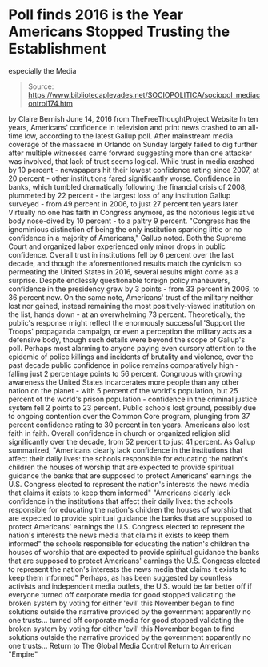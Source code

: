 # Poll finds 2016 is the Year Americans Stopped Trusting the Establishment 
especially the Media

> Source: https://www.bibliotecapleyades.net/SOCIOPOLITICA/sociopol_mediacontrol174.htm

by Claire Bernish June 14, 2016 from TheFreeThoughtProject Website
In ten years, Americans' confidence in television and print news crashed to an all-time low, according to the latest Gallup poll.
After mainstream media coverage of the massacre in Orlando on Sunday largely failed to dig further after multiple witnesses came forward suggesting more than one attacker was involved, that lack of trust seems logical.
While trust in media crashed by 10 percent - newspapers hit their lowest confidence rating since 2007, at 20 percent - other institutions fared significantly worse.
Confidence in banks, which tumbled dramatically following the financial crisis of 2008, plummeted by 22 percent - the largest loss of any institution Gallup surveyed - from 49 percent in 2006, to just 27 percent ten years later.
Virtually no one has faith in Congress anymore, as the notorious legislative body nose-dived by 10 percent - to a paltry 9 percent.
"Congress has the ignominious distinction of being the only institution sparking little or no confidence in a majority of Americans," Gallup noted.
Both the Supreme Court and organized labor experienced only minor drops in public confidence.
Overall trust in institutions fell by 6 percent over the last decade, and though the aforementioned results match the cynicism so permeating the United States in 2016, several results might come as a surprise.
Despite endlessly questionable foreign policy maneuvers, confidence in the presidency grew by 3 points - from 33 percent in 2006, to 36 percent now.
On the same note, Americans' trust of the military neither lost nor gained, instead remaining the most positively-viewed institution on the list, hands down - at an overwhelming 73 percent.
Theoretically, the public's response might reflect the enormously successful 'Support the Troops' propaganda campaign, or even a perception the military acts as a defensive body, though such details were beyond the scope of Gallup's poll.
Perhaps most alarming to anyone paying even cursory attention to the epidemic of police killings and incidents of brutality and violence, over the past decade public confidence in police remains comparatively high - falling just 2 percentage points to 56 percent.
Congruous with growing awareness the United States incarcerates more people than any other nation on the planet - with 5 percent of the world's population, but 25 percent of the world's prison population - confidence in the criminal justice system fell 2 points to 23 percent.
Public schools lost ground, possibly due to ongoing contention over the Common Core program, plunging from 37 percent confidence rating to 30 percent in ten years.
Americans also lost faith in faith. Overall confidence in church or organized religion slid significantly over the decade, from 52 percent to just 41 percent.
As Gallup summarized,
"Americans clearly lack confidence in the institutions that affect their daily lives: the schools responsible for educating the nation's children the houses of worship that are expected to provide spiritual guidance the banks that are supposed to protect Americans' earnings the U.S. Congress elected to represent the nation's interests the news media that claims it exists to keep them informed"
"Americans clearly lack confidence in the institutions that affect their daily lives:
the schools responsible for educating the nation's children the houses of worship that are expected to provide spiritual guidance the banks that are supposed to protect Americans' earnings the U.S. Congress elected to represent the nation's interests the news media that claims it exists to keep them informed"
the schools responsible for educating the nation's children
the houses of worship that are expected to provide spiritual guidance
the banks that are supposed to protect Americans' earnings
the U.S. Congress elected to represent the nation's interests
the news media that claims it exists to keep them informed"
Perhaps, as has been suggested by countless activists and independent media outlets, the U.S. would be far better off if everyone
turned off corporate media for good stopped validating the broken system by voting for either 'evil' this November began to find solutions outside the narrative provided by the government apparently no one trusts...
turned off corporate media for good
stopped validating the broken system by voting for either 'evil' this November
began to find solutions outside the narrative provided by the government apparently no one trusts...
Return to The Global Media Control
Return to American "Empire"
